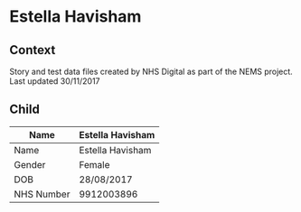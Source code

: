 # Estella Havisham
## Context
Story and test data files created by NHS Digital as part of the NEMS project. Last updated 30/11/2017
## Child

| Name | Estella Havisham |
|----|-----|
| Name | Estella Havisham |
| Gender | Female |
| DOB | 28/08/2017 |
| NHS Number | 9912003896 |
